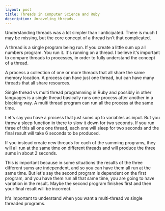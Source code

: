 ```yaml
---
layout: post
title: Threads in Computer Science and Ruby
description: Unraveling threads.
---
```


Understanding threads was a lot simpler than I anticipated.  There is much I may be missing, but the core concept of a thread isn't that complicated.

A thread is a single program being run.  If you create a little sum up all numbers program.  You run it.  It's running on a thread.  I believe it's important to compare threads to processes, in order to fully understand the concept of a thread.

A process a collection of one or more threads that all share the same memory location.  A process can have just one thread, but can have many threads that all share resources.  

Single thread vs multi thread programming in Ruby and possibly in other languages is a single thread basically runs one process after another in a blocking way.  A multi thread program can run all the process at the same time.  

Let's say you have a process that just sums up to variables as input.  But you throw a sleep function in there to slow it down for two seconds.  If you run three of this all one one thread, each one will sleep for two seconds and the final result will take 6 seconds to be produced.

If you instead create new threads for each of the summing programs, they will all run at the same time on different threads and will produce the three sums in about 2 seconds.

This is important because in some situations the results of the three different sums are independent, and so you can have them all run at the same time.  But let's say the second program is dependent on the first program, and you have them run all that same time, you are going to have variation in the result.  Maybe the second program finishes first and then your final result will be incorrect.  

It's important to understand when you want a multi-thread vs single threaded programs.  


